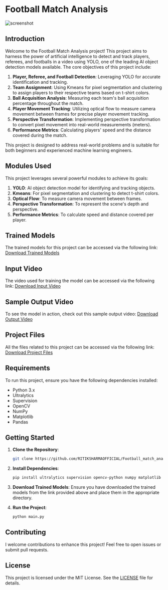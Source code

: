 # Football Match Analysis

![screenshot](https://github.com/RITIKSHARMAOFFICIAL/Football_match_analysis/assets/96929769/6663b720-e60b-4eab-8783-0cf0b93d882c)

## Introduction

Welcome to the Football Match Analysis project! This project aims to harness the power of artificial intelligence to detect and track players, referees, and footballs in a video using YOLO, one of the leading AI object detection models available. The core objectives of this project include:

1. **Player, Referee, and Football Detection**: Leveraging YOLO for accurate identification and tracking.
2. **Team Assignment**: Using Kmeans for pixel segmentation and clustering to assign players to their respective teams based on t-shirt colors.
3. **Ball Acquisition Analysis**: Measuring each team's ball acquisition percentage throughout the match.
4. **Player Movement Tracking**: Utilizing optical flow to measure camera movement between frames for precise player movement tracking.
5. **Perspective Transformation**: Implementing perspective transformation to convert pixel movement into real-world measurements (meters).
6. **Performance Metrics**: Calculating players' speed and the distance covered during the match.

This project is designed to address real-world problems and is suitable for both beginners and experienced machine learning engineers.

## Modules Used

This project leverages several powerful modules to achieve its goals:

1. **YOLO**: AI object detection model for identifying and tracking objects.
2. **Kmeans**: For pixel segmentation and clustering to detect t-shirt colors.
3. **Optical Flow**: To measure camera movement between frames.
4. **Perspective Transformation**: To represent the scene's depth and perspective.
5. **Performance Metrics**: To calculate speed and distance covered per player.

## Trained Models

The trained models for this project can be accessed via the following link:
[Download Trained Models](https://drive.google.com/file/d/1DC2kCygbBWUKheQ_9cFziCsYVSRw6axK/view?usp=sharing)

## Input Video

The video used for training the model can be accessed via the following link:
[Download Input Video](https://drive.google.com/file/d/1NMkSqE30TF3aKrrQ31-K32MDJIxH1WIM/view?usp=drive_link)

## Sample Output Video

To see the model in action, check out this sample output video:
[Download Output Video](https://github.com/RITIKSHARMAOFFICIAL/Football_match_analysis/blob/main/output_video.avi)

## Project Files

All the files related to this project can be accessed via the following link:
[Download Project Files](https://drive.google.com/drive/folders/1K-5ouOQN-AjKFbQrU0lUwB5GXpgP-Yjs?usp=drive_link)

## Requirements

To run this project, ensure you have the following dependencies installed:

- Python 3.x
- Ultralytics
- Supervision
- OpenCV
- NumPy
- Matplotlib
- Pandas

## Getting Started

1. **Clone the Repository**:
   ```bash
   git clone https://github.com/RITIKSHARMAOFFICIAL/Football_match_analysis.git
   ```

2. **Install Dependencies**:
   ```bash
   pip install ultralytics supervision opencv-python numpy matplotlib pandas
   ```

3. **Download Trained Models**: Ensure you have downloaded the trained models from the link provided above and place them in the appropriate directory.

4. **Run the Project**:
   ```bash
   python main.py
   ```

## Contributing

I welcome contributions to enhance this project! Feel free to open issues or submit pull requests.

## License

This project is licensed under the MIT License. See the [LICENSE](LICENSE) file for details.
